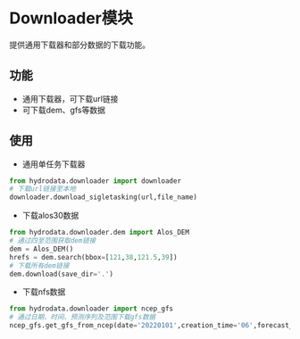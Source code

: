 # Downloader模块

提供通用下载器和部分数据的下载功能。


## 功能

- 通用下载器，可下载url链接
- 可下载dem、gfs等数据


## 使用

- 通用单任务下载器
```python
from hydrodata.downloader import downloader
# 下载url链接至本地
downloader.download_sigletasking(url,file_name)
```

- 下载alos30数据

```python
from hydrodata.downloader.dem import Alos_DEM
# 通过四至范围获取dem链接
dem = Alos_DEM()
hrefs = dem.search(bbox=[121,38,121.5,39])
# 下载所有dem链接
dem.download(save_dir='.')
```

- 下载nfs数据

```python
from hydrodata.downloader import ncep_gfs
# 通过日期、时间、预测序列及范围下载gfs数据
ncep_gfs.get_gfs_from_ncep(date='20220101',creation_time='06',forecast_time=120,bbox=[115,38,136,54])
```